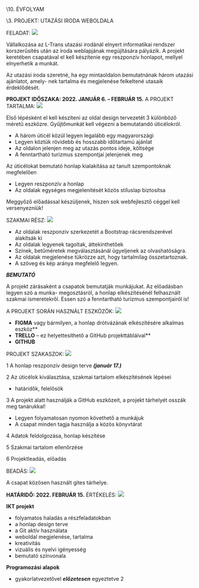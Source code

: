 ﻿\10. ÉVFOLYAM

\3. PROJEKT: UTAZÁSI IRODA WEBOLDALA 

FELADAT: ![](Aspose.Words.47740368-7a10-4359-95c7-b333bb0194e4.001.png)

Vállalkozása az L-Trans utazási irodánál elnyert informatikai rendszer korszerűsítés után az iroda weblapjának megújítására pályázik. A projekt keretében csapatával el kell készítenie egy reszponzív honlapot, mellyel elnyerhetik a munkát.  

Az utazási iroda szeretné, ha egy mintaoldalon bemutatnának három utazási ajánlatot, amely- nek tartalma és megjelenése felkeltené utasaik érdeklődését.  

**PROJEKT IDŐSZAKA: 2022. JANUÁR 6. – FEBRUÁR 15.** A PROJEKT TARTALMA: ![](Aspose.Words.47740368-7a10-4359-95c7-b333bb0194e4.002.png)

Első lépésként el kell készíteni az oldal design tervezetét 3 különböző méretű eszközre. Gyűjtőmunkát kell végezni a bemutatandó úticélokról. 

- A három úticél közül legyen legalább egy magyarországi 
- Legyen köztük rövidebb és hosszabb időtartamú ajánlat 
- Az oldalon jelenjen meg az utazás pontos ideje, költsége 
- A fenntartható turizmus szempontjai jelenjenek meg 

Az úticélokat bemutató honlap kialakítása az tanult szempontoknak megfelelően 

- Legyen reszponzív a honlap 
- Az oldalak egységes megjelenítését közös stíluslap biztosítsa 

Meggyőző előadással készüljenek, hiszen sok webfejlesztő céggel kell versenyezniük! 

SZAKMAI RÉSZ: ![](Aspose.Words.47740368-7a10-4359-95c7-b333bb0194e4.003.png)

- Az oldalak reszponzív szerkezetét a Bootstrap rácsrendszerével alakítsák ki 
- Az oldalak legyenek tagoltak, áttekinthetőek 
- Színek, betűméretek megválasztásánál ügyeljenek az olvashatóságra. 
- Az oldalak megjelenése tükrözze azt, hogy tartalmilag összetartoznak. 
- A szöveg és kép aránya megfelelő legyen. 

***BEMUTATÓ*** 

A projekt zárásaként a csapatok bemutatják munkájukat. Az előadásban legyen szó a munka- megosztásról, a honlap elkészítésénél felhasznált szakmai ismeretekről. Essen szó a fenntartható turizmus szempontjairól is! 

A PROJEKT SORÁN HASZNÁLT ESZKÖZÖK: ![](Aspose.Words.47740368-7a10-4359-95c7-b333bb0194e4.001.png)

- **FIGMA** vagy bármilyen, a honlap drótvázának elkészítésére alkalmas eszköz** 
- **TRELLO** – ez helyettesíthető a GitHub projekttábláival** 
- **GITHUB** 

PROJEKT SZAKASZOK: ![](Aspose.Words.47740368-7a10-4359-95c7-b333bb0194e4.004.png)

1  A honlap reszponzív design terve ***(január 17.)*** 

2  Az úticélok kiválasztása, szakmai tartalom elkészítésének lépései 

- határidők, felelősök 

3  A projekt alatt használják a GitHub eszközeit, a projekt tárhelyét osszák meg tanárukkal! 

- Legyen folyamatosan nyomon követhető a munkájuk 
- A csapat minden tagja használja a közös könyvtárat 

4  Adatok feldolgozása, honlap készítése 

5  Szakmai tartalom ellenőrzése 

6  Projektleadás, előadás 

BEADÁS: ![](Aspose.Words.47740368-7a10-4359-95c7-b333bb0194e4.005.png)

A csapat közösen használt gites tárhelye. 

**HATÁRIDŐ: 2022. FEBRUÁR 15.** ÉRTÉKELÉS: ![](Aspose.Words.47740368-7a10-4359-95c7-b333bb0194e4.006.png)

**IKT projekt**  

- folyamatos haladás a részfeladatokban 
- a honlap design terve  
- a Git aktív használata 
- weboldal megjelenése, tartalma 
- kreativitás 
- vizuális és nyelvi igényesség 
- bemutató színvonala 

**Programozási alapok** 

- gyakorlatvezetővel ***előzetesen*** egyeztetve 
2 
